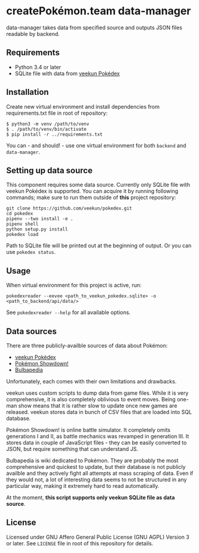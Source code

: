 # createPokémon.team data-manager

data-manager takes data from specified source and outputs JSON files readable by backend.

## Requirements

* Python 3.4 or later
* SQLite file with data from [veekun Pokédex](https://github.com/veekun/pokedex)

## Installation

Create new virtual environment and install dependencies from requirements.txt file in root of repository:

```
$ python3 -m venv /path/to/venv
$ . /path/to/venv/bin/activate
$ pip install -r ../requirements.txt
```

You can - and should! - use one virtual environment for both `backend` and `data-manager`.

## Setting up data source

This component requires some data source. Currently only SQLite file with veekun Pokédex is supported. You can acquire it by running following commands; make sure to run them outside of **this** project repository:

```
git clone https://github.com/veekun/pokedex.git
cd pokedex
pipenv --two install -e .
pipenv shell
python setup.py install
pokedex load
```

Path to SQLite file will be printed out at the beginning of output. Or you can use `pokedex status`.

## Usage

When virtual environment for this project is active, run:

```
pokedexreader --eevee <path_to_veekun_pokedex.sqlite> -o <path_to_backend/api/data/>
```

See `pokedexreader --help` for all available options.

## Data sources

There are three publicly-availble sources of data about Pokémon:

* [veekun Pokédex](https://veekun.com/dex)
* [Pokémon Showdown!](https://pokemonshowdown.com/)
* [Bulbapedia](https://bulbapedia.bulbagarden.net/)

Unfortunately, each comes with their own limitations and drawbacks.

veekun uses custom scripts to dump data from game files. While it is very comprehensive, it is also completely oblivious to event moves. Being one-man show means that it is rather slow to update once new games are released. veekun stores data in bunch of CSV files that are loaded into SQL database.

Pokémon Showdown! is online battle simulator. It completely omits generations I and II, as battle mechanics was revamped in generation III. It stores data in couple of JavaScript files - they can be easily converted to JSON, but require something that can understand JS.

Bulbapedia is wiki dedicated to Pokémon. They are probably the most comprehensive and quickest to update, but their database is not publicly availble and they actively fight all attempts at mass scraping of data. Even if they would not, a lot of interesting data seems to not be structured in any particular way, making it extremely hard to read automatically.

At the moment, **this script supports only veekun SQLite file as data source**.

## License

Licensed under GNU Affero General Public License (GNU AGPL) Version 3 or later.
See `LICENSE` file in root of this repository for details.
